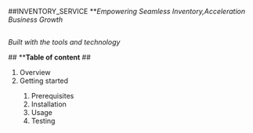##INVENTORY_SERVICE
**<i align="center">Empowering Seamless Inventory,Acceleration Business Growth</i>
## 
<p><i align="center">Built with the tools and technology</i></p>
##
**<b align="start">Table of content</b>
##
<ol>
  <li>Overview</li>
  <li>Getting started</li>
  <ol>
    <li>Prerequisites</li>
    <li>Installation</li>
    <li>Usage</li>
    <li>Testing</li>
  </ol>
</ol>

##
